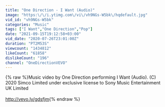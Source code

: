 ```yaml
---
title: "One Direction - I Want (Audio)"
image: "https:\/\/i.ytimg.com\/vi\/vh9NGs-W5bk\/hqdefault.jpg"
vid_id: "vh9NGs-W5bk"
categories: "Music"
tags: ["I Want","One Direction","Pop"]
date: "2021-09-15T19:12:58+03:00"
vid_date: "2020-07-26T23:01:00Z"
duration: "PT2M53S"
viewcount: "1434812"
likeCount: "61858"
dislikeCount: "196"
channel: "OneDirectionVEVO"
---
```

{% raw %}Music video by One Direction performing I Want (Audio). (C) 2020 Simco Limited under exclusive license to Sony Music Entertainment UK Limited<br /><br /><a rel="nofollow" target="blank" href="http://vevo.ly/gdsfjm">http://vevo.ly/gdsfjm</a>{% endraw %}
